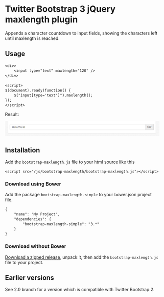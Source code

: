 Twitter Bootstrap 3 jQuery maxlength plugin
===========================================

Appends a character countdown to input fields, showing the characters left until maxlength is reached.

Usage
-----

    <div>
        <input type="text" maxlength="120" />
    </div>

    <script>
    $(document).ready(function() {
        $("input[type='text']").maxlength();
    });
    </script>
    
Result:

![Alt text](/bootstrap-maxlength-screenshot.png?raw=true "Bootstrap Maxlength Screenshot")

Installation
------------

Add the `bootstrap-maxlength.js` file to your html source like this

    <script src="/js/bootstrap-maxlength/bootstrap-maxlength.js"></script>

### Download using Bower

Add the package `bootstrap-maxlength-simple` to your bower.json project file.

    {
        "name": "My Project",
        "dependencies": {
            "bootstrap-maxlength-simple": "3.*"
        }
    }

### Download without Bower

[Download a zipped release](https://github.com/kaiwa/bootstrap-maxlength/releases), unpack it, then add the `bootstrap-maxlength.js` file to your project.

Earlier versions
----------------

See 2.0 branch for a version which is compatible with Twitter Bootstrap 2.

